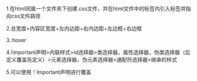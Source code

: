 1.在html同属一个文件夹下创建.css文件，并在html文件中的<head>标签内引入<link>标签并指向css文件路径

2.总宽度=内容区宽度+左内边距+右内边距+左边框+右边框

3.:hover

4.!important声明>内联样式>id选择器>类选择器，属性选择器，伪类选择器（后定义覆盖先定义）>元素选择器，伪元素选择器>通配符选择器>继承的样式

5.可以使用！Important声明进行覆盖


